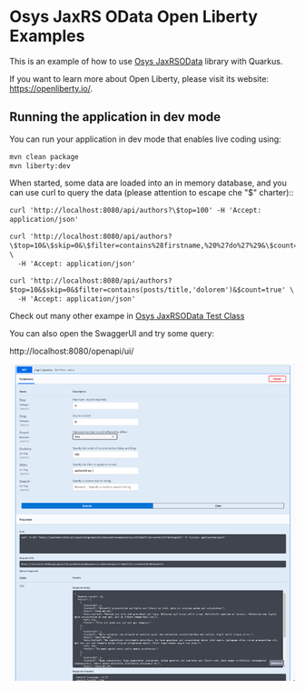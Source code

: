 # Osys JaxRS OData Open Liberty Examples

This is an example of how to use [Osys JaxRSOData](https://github.com/dometec/jaxrs-odata) library with Quarkus.

If you want to learn more about Open Liberty, please visit its website: https://openliberty.io/.

## Running the application in dev mode

You can run your application in dev mode that enables live coding using:
```
mvn clean package
mvn liberty:dev
```

When started, some data are loaded into an in memory database, and you can use curl to query the data (please attention to escape che "$" charter)::

```
curl 'http://localhost:8080/api/authors?\$top=100' -H 'Accept: application/json'
```

```
curl 'http://localhost:8080/api/authors?\$top=10&\$skip=0&\$filter=contains%28firstname,%20%27do%27%29&\$count=true' \
  -H 'Accept: application/json'
```

```
curl 'http://localhost:8080/api/authors?$top=10&$skip=0&$filter=contains(posts/title,'dolorem')&$count=true' \
  -H 'Accept: application/json'
```

Check out many other exampe in [Osys JaxRSOData Test Class](https://github.com/dometec/jaxrs-odata/tree/master/src/test/java/it/osys/jaxrsodata)

You can also open the SwaggerUI and try some query:

http://localhost:8080/openapi/ui/

![Example Query](OpenApiExample1.png)
